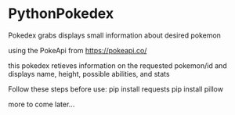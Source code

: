 # PythonPokedex
 Pokedex grabs displays small information about desired pokemon

using the PokeApi from https://pokeapi.co/ 

this pokedex retieves information on the requested pokemon/id and displays name, height, possible abilities, and stats


Follow these steps before use:
    pip install requests
    pip install pillow

more to come later...
